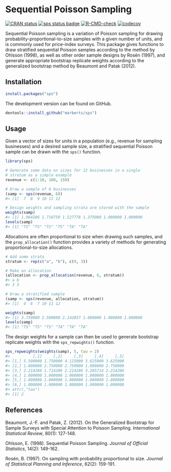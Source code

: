 Sequential Poisson Sampling
================

<!-- README.md is generated from README.Rmd. Please edit that file. -->

[![CRAN
status](https://www.r-pkg.org/badges/version/sps)](https://cran.r-project.org/package=sps)
[![sps status
badge](https://marberts.r-universe.dev/badges/sps)](https://marberts.r-universe.dev)
[![R-CMD-check](https://github.com/marberts/sps/workflows/R-CMD-check/badge.svg)](https://github.com/marberts/sps/actions)
[![codecov](https://codecov.io/gh/marberts/sps/branch/master/graph/badge.svg?token=5CPGWUF267)](https://app.codecov.io/gh/marberts/sps)

Sequential Poisson sampling is a variation of Poisson sampling for
drawing probability-proportional-to-size samples with a given number of
units, and is commonly used for price-index surveys. This package gives
functions to draw stratified sequential Poisson samples according to the
method by Ohlsson (1998), as well as other order sample designs by Rosén
(1997), and generate appropriate bootstrap replicate weights according
to the generalized bootstrap method by Beaumont and Patak (2012).

## Installation

``` r
install.packages("sps")
```

The development version can be found on GitHub.

``` r
devtools::install_github("marberts/sps")
```

## Usage

Given a vector of sizes for units in a population (e.g., revenue for
sampling businesses) and a desired sample size, a stratified sequential
Poisson sample can be drawn with the `sps()` function.

``` r
library(sps)

# Generate some data on sizes for 12 businesses in a single 
# stratum as a simple example
revenue <- c(1:10, 100, 150)

# Draw a sample of 6 businesses
(samp <- sps(revenue, 6))
#> [1]  7  8  9 10 11 12

# Design weights and sampling strata are stored with the sample
weights(samp)
#> [1] 1.964286 1.718750 1.527778 1.375000 1.000000 1.000000
levels(samp)
#> [1] "TS" "TS" "TS" "TS" "TA" "TA"
```

Allocations are often proportional to size when drawing such samples,
and the `prop_allocation()` function provides a variety of methods for
generating proportional-to-size allocations.

``` r
# Add some strata
stratum <- rep(c("a", "b"), c(9, 3))

# Make an allocation
(allocation <- prop_allocation(revenue, 6, stratum))
#> a b 
#> 3 3

# Draw a stratified sample
(samp <- sps(revenue, allocation, stratum))
#> [1]  4  6  7 10 11 12

weights(samp)
#> [1] 3.750000 2.500000 2.142857 1.000000 1.000000 1.000000
levels(samp)
#> [1] "TS" "TS" "TS" "TA" "TA" "TA"
```

The design weights for a sample can then be used to generate bootstrap
replicate weights with the `sps_repwights()` function.

``` r
sps_repweights(weights(samp), 5, tau = 2)
#>          [,1]     [,2]     [,3]     [,4]     [,5]
#> [1,] 5.500000 1.750000 4.125000 3.625000 3.625000
#> [2,] 1.000000 2.750000 2.750000 1.000000 2.750000
#> [3,] 2.214286 1.714286 2.214286 3.285714 2.214286
#> [4,] 1.000000 1.000000 1.000000 1.000000 1.000000
#> [5,] 1.000000 1.000000 1.000000 1.000000 1.000000
#> [6,] 1.000000 1.000000 1.000000 1.000000 1.000000
#> attr(,"tau")
#> [1] 2
```

## References

Beaumont, J.-F. and Patak, Z. (2012). On the Generalized Bootstrap for
Sample Surveys with Special Attention to Poisson Sampling.
*International Statistical Review*, 80(1): 127-148.

Ohlsson, E. (1998). Sequential Poisson Sampling. *Journal of Official
Statistics*, 14(2): 149-162.

Rosén, B. (1997). On sampling with probability proportional to size.
*Journal of Statistical Planning and Inference*, 62(2): 159-191.
